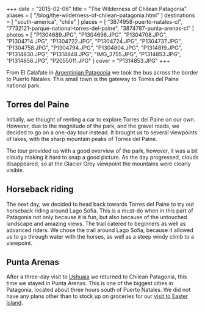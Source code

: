 +++
date    = "2015-02-06"
title   = "The Wilderness of Chilean Patagonia"
aliases = [ "/blog/the-wilderness-of-chilean-patagonia.html" ]
destinations = [ "south-america", "chile" ]
places  = [
  "3874958-puerto-natales-cl", "7732121-parque-national-torres-del-paine",
  "3874787-punta-arenas-cl"
]
photos = [
  "P1304689.JPG", "P1304696.JPG", "P1304708.JPG", "P1304714.JPG", "P1304722.JPG",
  "P1304724.JPG", "P1304737.JPG", "P1304758.JPG", "P1304794.JPG", "P1304804.JPG",
  "P1314819.JPG", "P1314830.JPG", "P1314848.JPG", "IMG_3755.JPG", "P1314853.JPG",
  "P1314856.JPG", "P2055011.JPG"
]
cover = "P1314853.JPG"
+++

From El Calafate in [Argentinian Patagonia](/trekking-in-argentinian-patagonia/) we took the bus across the border to Puerto Natales. This small town is the gateway to Torres del Paine national park.
<!--more-->
## Torres del Paine
Initially, we thought of renting a car to explore Torres del Paine on our own. However, due to the magnitude of the park, and the gravel roads, we decided to go on a one-day tour instead. It brought us to several viewpoints of lakes, with the sharp mountain peaks of Torres del Paine.

The tour provided us with a good overview of the park, however, it was a bit cloudy making it hard to snap a good picture. As the day progressed, clouds disappeared, so at the Glacier Grey viewpoint the mountains were clearly visible.

## Horseback riding
The next day, we decided to head back towards Torres del Paine to try out horseback riding around Lago Sofia. This is a must-do when in this part of Patagonia not only because it is fun, but also because of the untouched landscape and amazing views. The trail catered to beginners as well as advanced riders. We chose the trail around Lago Sofia, because it allowed us to go through water with the horses, as well as a steep windy climb to a viewpoint.

## Punta Arenas
After a three-day visit to [Ushuaia](/trekking-in-argentinian-patagonia/) we returned to Chilean Patagonia, this time we stayed in Punta Arenas. This is one of the biggest cities in Patagonia, located about three hours south of Puerto Natales. We did not have any plans other than to stock up on groceries for our [visit to Easter Island](/the-next-extreme/).